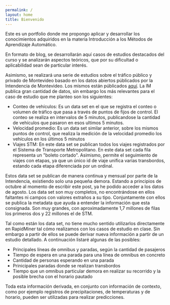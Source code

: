 ```yaml
---
permalink: /
layout: home
title: Bienvenido
---
```


Este es un portfolio donde me propongo aplicar y desarrollar los conocimientos adquiridos en la materia Introducción a los Métodos de Aprendizaje Automático.

En formato de blog, se desarrollarán aquí casos de estudios destacados del curso y se analizarán aspectos teóricos, que por su dificultad o aplicabilidad sean de particular interés.

Asimismo, se realizará una serie de estudios sobre el tráfico público y privado de Montevideo basado en los datos abiertos públicados por la Intendencia de Montevideo. Los mismos están públicados [aquí][abiertosIM]. La IM publica gran cantidad de datos, sin embargo los más relevantes para el caso de estudio que me planteo son los siguientes:

* Conteo de vehículos: Es un data set en el que se registra el conteo o volumen de tráfico que pasa a través de puntos de fijos de control. El conteo se realiza en intervalos de 5 minutos, publicandose la cantidad de vehículos que pasaron en esos ultimos 5 minutos.
* Velocidad promedio: Es un data set similar anterior, sobre los mismos puntos de control, que realiza la medición de la velocidad promedio los vehículos en los últimos 5 minutos
* Viajes STM: En este data set se publican todos los viajes registrados por el Sistema de Transporte Metropolitano. En este data set cada fila representa un "boleto cortado". Asimismo, permite el seguimiento de viajes con etapas, ya que un único id de viaje unifica varias transbordos, estando cada etapa diferenciada por un ordinal.

Estos data set se publican de manera continua y mensual por parte de la Intendencia, existiendo solo una pequeña demora. Estando a principios de octubre al momento de escribir este post, ya he podido acceder a los datos de agosto. Los data set son muy completos, no encontrándose en ellos faltantes ni campos con valores extraños a su tipo. Conjuntamente con ellos se publica la metadata que ayuda a entender la información que esta consignada. Son muy grandes, con aproximadamente 1,7 millones de filas los primeros dos y 22 millones el de STM. 

Tal como están los data set, no tiene mucho sentido utilizarlos directamente en RapidMiner tal cómo realizamos con los casos de estudio en clase. Sin embargo a partir de ellos se puede derivar nueva información a partir de un estudio detallado. A continuación listaré algunas de las posibles:

* Principales líneas de omnibus y paradas, según la cantidad de pasajeros
* Tiempo de espera en una parada para una línea de omnibus en concreto
* Cantidad de personas esperando en una parada
* Prinicipales paradas donde se realizan transbordos
* Tiempo que un omnibus particular demora en realizar su recorrido y la posible brecha con el horario pautado

Toda esta información derivada, en conjunto con información de contexto, como por ejemplo registros de precipitaciones, de temperaturas y de horario, pueden ser utilizadas para realizar predicciones. 

[abiertosIM]: https://catalogodatos.gub.uy/organization/intendencia-montevideo